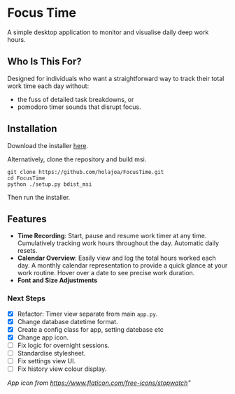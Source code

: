 # Focus Time

A simple desktop application to monitor and visualise daily deep work hours. 

## Who Is This For?

Designed for individuals who want a straightforward way to track their total work time each day without:
- the fuss of detailed task breakdowns, or
- pomodoro timer sounds that disrupt focus.

## Installation
Download the installer [here](https://drive.google.com/file/d/1P2U3dRI39yIAtyyw_ozG_CI5taRO9Iyl/view?usp=drive_link).

Alternatively, clone the repository and build msi. 
```
git clone https://github.com/holajoa/FocusTime.git
cd FocusTime
python ./setup.py bdist_msi
```
Then run the installer. 

## Features
- **Time Recording**: Start, pause and resume work timer at any time. Cumulatively tracking work hours throughout the day. Automatic daily resets. 
- **Calendar Overview**: Easily view and log the total hours worked each day. A monthly calendar representation to provide a quick glance at your work routine. Hover over a date to see precise work duration.
- **Font and Size Adjustments**

### Next Steps
- [x] Refactor: Timer view separate from main `app.py`.
- [x] Change database datetime format. 
- [x] Create a config class for app, setting datebase etc
- [x] Change app icon.
- [ ] Fix logic for overnight sessions. 
- [ ] Standardise stylesheet.
- [ ] Fix settings view UI.
- [ ] Fix history view colour display. 

*App icon from https://www.flaticon.com/free-icons/stopwatch"*
